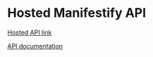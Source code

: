 # Hosted Manifestify API

[Hosted API link](https://csharp-manifestation-api.onrender.com)

[API documentation](https://csharp-manifestation-api.onrender.com/swagger/index.html)
